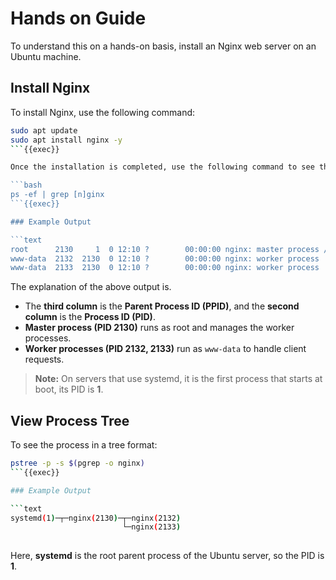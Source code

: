 # Hands on Guide

To understand this on a hands-on basis, install an Nginx web server on an Ubuntu machine.

## Install Nginx

To install Nginx, use the following command:

```bash
sudo apt update
sudo apt install nginx -y
```{{exec}}

Once the installation is completed, use the following command to see the Nginx's parent (master) and the child (worker) processes:

```bash
ps -ef | grep [n]ginx
```{{exec}}

### Example Output

```text
root      2130     1  0 12:10 ?        00:00:00 nginx: master process /usr/sbin/nginx -g daemon off;
www-data  2132  2130  0 12:10 ?        00:00:00 nginx: worker process
www-data  2133  2130  0 12:10 ?        00:00:00 nginx: worker process
```

The explanation of the above output is.

* The **third column** is the **Parent Process ID (PPID)**, and the **second column** is the **Process ID (PID)**.
* **Master process (PID 2130)** runs as root and manages the worker processes.
* **Worker processes (PID 2132, 2133)** run as `www-data` to handle client requests.

> **Note:** On servers that use systemd, it is the first process that starts at boot, its PID is **1**.

## View Process Tree

To see the process in a tree format:

```bash
pstree -p -s $(pgrep -o nginx)
```{{exec}}

### Example Output

```text
systemd(1)─┬─nginx(2130)─┬─nginx(2132)
                         └─nginx(2133)
           
```

Here, **systemd** is the root parent process of the Ubuntu server, so the PID is **1**.

